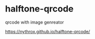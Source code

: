 # halftone-qrcode
qrcode with image genreator

<a href="https://nythrox.github.io/halftone-qrcode/">https://nythrox.github.io/halftone-qrcode/</a>
